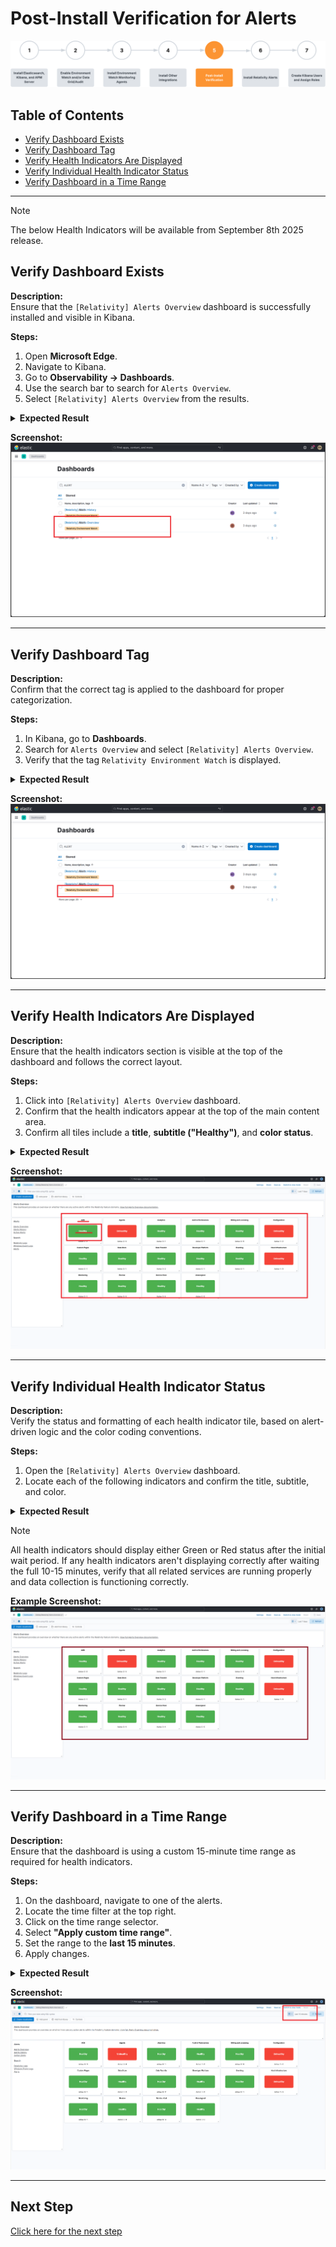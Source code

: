 ﻿# Post-Install Verification for Alerts
![Post-Install Verification Banner](../../../resources/post-install-verification-images/Post-installation-verification.svg)

## Table of Contents

- [Verify Dashboard Exists](#verify-dashboard-exists)  
- [Verify Dashboard Tag](#verify-dashboard-tag)  
- [Verify Health Indicators Are Displayed](#verify-health-indicators-are-displayed)  
- [Verify Individual Health Indicator Status](#verify-individual-health-indicator-status)  
- [Verify Dashboard in a Time Range](#verify-dashboard-in-a-time-range)

---
> [!NOTE]
> The below Health Indicators will be available from September 8th 2025 release.
## Verify Dashboard Exists

**Description:**  
Ensure that the `[Relativity] Alerts Overview` dashboard is successfully installed and visible in Kibana.

**Steps:**
1. Open **Microsoft Edge**.
2. Navigate to Kibana.
3. Go to **Observability → Dashboards**.
4. Use the search bar to search for `Alerts Overview`.
5. Select `[Relativity] Alerts Overview` from the results.

<details>
<summary><strong>Expected Result</strong></summary>

- `[Relativity] Alerts Overview` appears in the dashboard list.
- The dashboard is accessible without errors.
</details>

**Screenshot:**  
![Screenshot: Dashboard listed in Kibana](../../../resources/post-install-verification-images/alerts-overview/dashboard-listed.png)

---

## Verify Dashboard Tag

**Description:**  
Confirm that the correct tag is applied to the dashboard for proper categorization.

**Steps:**
1. In Kibana, go to **Dashboards**.
2. Search for `Alerts Overview` and select `[Relativity] Alerts Overview`.
3. Verify that the tag `Relativity Environment Watch` is displayed.

<details>
<summary><strong>Expected Result</strong></summary>

- The dashboard includes the `Relativity Environment Watch` tag.
</details>

**Screenshot:**  
![Screenshot: Dashboard tag](../../../resources/post-install-verification-images/alerts-overview/dashboard-tag.png)

---

## Verify Health Indicators Are Displayed

**Description:**  
Ensure that the health indicators section is visible at the top of the dashboard and follows the correct layout.

**Steps:**
1. Click into `[Relativity] Alerts Overview` dashboard.
2. Confirm that the health indicators appear at the top of the main content area.
3. Confirm all tiles include a **title**, **subtitle ("Healthy")**, and **color status**.

<details>
<summary><strong>Expected Result</strong></summary>

- Health indicators are present and aligned at the top.
- All indicators include:
  - Title (e.g., "Agents", "Monitoring")
  - Subtitle: *Healthy*
  - Color: Green or Red based on alert state.
</details>

**Screenshot:**  
![Screenshot: Health indicators at top](../../../resources/post-install-verification-images/alerts-overview/health-indicators-overview.png)

---

## Verify Individual Health Indicator Status

**Description:**  
Verify the status and formatting of each health indicator tile, based on alert-driven logic and the color coding conventions.

**Steps:**
1. Open the `[Relativity] Alerts Overview` dashboard.
2. Locate each of the following indicators and confirm the title, subtitle, and color.

<details>
<summary><strong>Expected Result</strong></summary>

- **Green** = No active alerts (Healthy)
- **Red** = Active alerts present (Unhealthy)
</details>

> [!NOTE]
> All health indicators should display either Green or Red status after the initial wait period. If any health indicators aren't displaying correctly after waiting the full 10-15 minutes, verify that all related services are running properly and data collection is functioning correctly.

**Example Screenshot:**  
![All Health Indicators](../../../resources/post-install-verification-images/alerts-overview/all-health-indicators.png)

---

## Verify Dashboard in a Time Range

**Description:**  
Ensure that the dashboard is using a custom 15-minute time range as required for health indicators.

**Steps:**
1. On the dashboard, navigate to one of the alerts.
2. Locate the time filter at the top right.
3. Click on the time range selector.
4. Select **"Apply custom time range"**.
5. Set the range to the **last 15 minutes**.
6. Apply changes.

<details>
<summary><strong>Expected Result</strong></summary>

- The time range reflects the last 15 minutes.
- Health indicators update dynamically based on this range.
</details>

**Screenshot:**  
![Screenshot: Time range 15 minutes](../../../resources/post-install-verification-images/alerts-overview/time-range-15-minutes.png)

---

## Next Step

[Click here for the next step](../../../docs/relativity_alerts_installation.md)